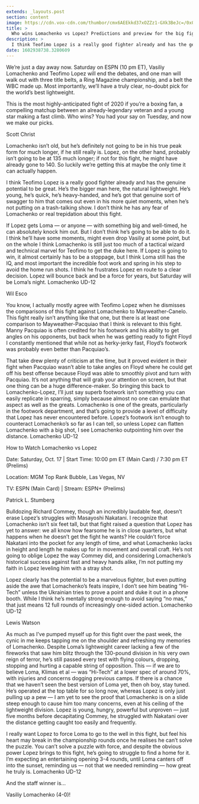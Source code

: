 ```yaml
--- 
extends: _layouts.post 
section: content 
image: https://cdn.vox-cdn.com/thumbor/cmx6AEEkkd37xOZZz1-GXk3BeJc=/0x0:1709x895/fit-in/1200x630/cdn.vox-cdn.com/uploads/chorus_asset/file/21962232/lomalopezgetty.jpg 
title: > 
  Who wins Lomachenko vs Lopez? Predictions and preview for the big fight 
description: > 
  I think Teofimo Lopez is a really good fighter already and has the genuine potential to be great.But I don’t think he’s going to be able to do it.Lomachenko UD-12Wil EscoYou know, I actually mostly agree with Teofimo Lopez when he dismisses the comparisons of this fight against Lomachenko to Mayweather-Canelo.While I think he’s mentally strong enough to avoid saying “no mas,” that just means 12 full rounds of increasingly one-sided action.You can’t solve a puzzle with force, and despite the obvious power Lopez brings to this fight, he’s going to struggle to find a home for it. 
date: 1602938738.3280609 
--- 
```

We’re just a day away now. Saturday on ESPN (10 pm ET), Vasiliy Lomachenko and Teofimo Lopez will end the debates, and one man will walk out with three title belts, a Ring Magazine championship, and a belt the WBC made up. Most importantly, we’ll have a truly clear, no-doubt pick for the world’s best lightweight.

This is the most highly-anticipated fight of 2020 if you’re a boxing fan, a compelling matchup between an already-legendary veteran and a young star making a fast climb. Who wins? You had your say on Tuesday, and now we make our picks.

Scott Christ

Lomachenko isn’t old, but he’s definitely not going to be in his true peak form for much longer, if he still really is. Lopez, on the other hand, probably isn’t going to be at 135 much longer; if not for this fight, he might have already gone to 140. So luckily we’re getting this at maybe the only time it can actually happen.

I think Teofimo Lopez is a really good fighter already and has the genuine potential to be great. He’s the bigger man here, the natural lightweight. He’s young, he’s quick, he’s heavy-handed, and he’s got that genuine sort of swagger to him that comes out even in his more quiet moments, when he’s not putting on a trash-talking show. I don’t think he has any fear of Lomachenko or real trepidation about this fight.

If Lopez gets Loma — or anyone — with something big and well-timed, he can absolutely knock him out. But I don’t think he’s going to be able to do it. I think he’ll have some moments, might even drop Vasiliy at some point, but on the whole I think Lomachenko is still just too much of a tactical wizard and technical marvel for Teofimo to get the duke here. If Lopez is going to win, it almost certainly has to be a stoppage, but I think Loma still has the IQ, and most important the incredible foot work and spring in his step to avoid the home run shots. I think he frustrates Lopez en route to a clear decision. Lopez will bounce back and be a force for years, but Saturday will be Loma’s night. Lomachenko UD-12

Wil Esco

You know, I actually mostly agree with Teofimo Lopez when he dismisses the comparisons of this fight against Lomachenko to Mayweather-Canelo. This fight really isn’t anything like that one, but there is at least one comparison to Mayweather-Pacquiao that I think is relevant to this fight. Manny Pacquiao is often credited for his footwork and his ability to get angles on his opponents, but back when he was getting ready to fight Floyd I constantly mentioned that while not as herky-jerky fast, Floyd’s footwork was probably even better than Pacquiao’s.

That take drew plenty of criticism at the time, but it proved evident in their fight when Pacquiao wasn’t able to take angles on Floyd where he could get off his best offense because Floyd was able to smoothly pivot and turn with Pacquiao. It’s not anything that will grab your attention on screen, but that one thing can be a huge difference-maker. So bringing this back to Lomachenko-Lopez, I’ll just say superb footwork isn’t something you can easily replicate in sparring, simply because almost no one can emulate that aspect as well as the greats. Lomachenko is one of the greats, particularly in the footwork department, and that’s going to provide a level of difficulty that Lopez has never encountered before. Lopez’s footwork isn’t enough to counteract Lomachenko’s so far as I can tell, so unless Lopez can flatten Lomachenko with a big shot, I see Lomachenko outpointing him over the distance. Lomachenko UD-12

How to Watch Lomachenko vs Lopez

Date: Saturday, Oct. 17 | Start Time: 10:00 pm ET (Main Card) / 7:30 pm ET (Prelims)

Location: MGM Top Rank Bubble, Las Vegas, NV

TV: ESPN (Main Card) | Stream: ESPN+ (Prelims)

Patrick L. Stumberg

Bulldozing Richard Commey, though an incredibly laudable feat, doesn’t erase Lopez’s struggles with Masayoshi Nakatani. I recognize that Lomachenko isn’t six feet tall, but that fight raised a question that Lopez has yet to answer: we all know how fearsome he is in close quarters, but what happens when he doesn’t get the fight he wants? He couldn’t force Nakatani into the pocket for any length of time, and what Lomachenko lacks in height and length he makes up for in movement and overall craft. He’s not going to oblige Lopez the way Commey did, and considering Lomachenko’s historical success against fast and heavy hands alike, I’m not putting my faith in Lopez leveling him with a stray shot.

Lopez clearly has the potential to be a marvelous fighter, but even putting aside the awe that Lomachenko’s feats inspire, I don’t see him beating “Hi-Tech” unless the Ukrainian tries to prove a point and duke it out in a phone booth. While I think he’s mentally strong enough to avoid saying “no mas,” that just means 12 full rounds of increasingly one-sided action. Lomachenko UD-12

Lewis Watson

As much as I’ve pumped myself up for this fight over the past week, the cynic in me keeps tapping me on the shoulder and refreshing my memories of Lomachenko. Despite Loma’s lightweight career lacking a few of the fireworks that saw him blitz through the 130-pound division in his very own reign of terror, he’s still passed every test with flying colours, dropping, stopping and hurting a capable string of opposition. This — if we are to believe Loma, Klimas et al — was “Hi-Tech” at a lower spec of around 70%, with injuries and concerns dogging previous camps. If there is a chance that we haven’t seen the best version of Loma yet, then oh boy, stay tuned. He’s operated at the top table for so long now, whereas Lopez is only just pulling up a pew — I am yet to see the proof that Lomachenko is on a slide steep enough to cause him too many concerns, even at his ceiling of the lightweight division. Lopez is young, hungry, powerful but unproven — just five months before decapitating Commey, he struggled with Nakatani over the distance getting caught too easily and frequently.

I really want Lopez to force Loma to go to the well in this fight, but feel his heart may break in the championship rounds once he realises he can’t solve the puzzle. You can’t solve a puzzle with force, and despite the obvious power Lopez brings to this fight, he’s going to struggle to find a home for it. I’m expecting an entertaining opening 3-4 rounds, until Loma canters off into the sunset, reminding us — not that we needed reminding — how great he truly is. Lomachenko UD-12

And the staff winner is...

Vasiliy Lomachenko (4-0)!
